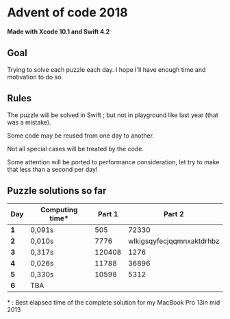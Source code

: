 # Advent of code 2018
**Made with Xcode 10.1 and Swift 4.2**

## Goal
Trying to solve each puzzle each day. I hope I'll have enough time and motivation to do so.

## Rules

The puzzle will be solved in Swift ; but not in playground like last year (that was a mistake).

Some code may be reused from one day to another.

Not all special cases will be treated by the code.

Some attention will be ported to performance consideration, let try to make that less than a second per day!

## Puzzle solutions so far

| Day   | Computing time* | Part 1 | Part 2 |
|-------|-----------------|--------|--------|
| **1** | 0,091s          | 505    | 72330  |
| **2** | 0,010s          | 7776   | wlkigsqyfecjqqmnxaktdrhbz |
| **3** | 0,317s          | 120408 | 1276   |
| **4** | 0,026s          | 11788  | 36896  |
| **5** | 0,330s          | 10598  | 5312   |
| **6** | TBA             |        |        |

\* : Best elapsed time of the complete solution for my MacBook Pro 13in mid 2013
